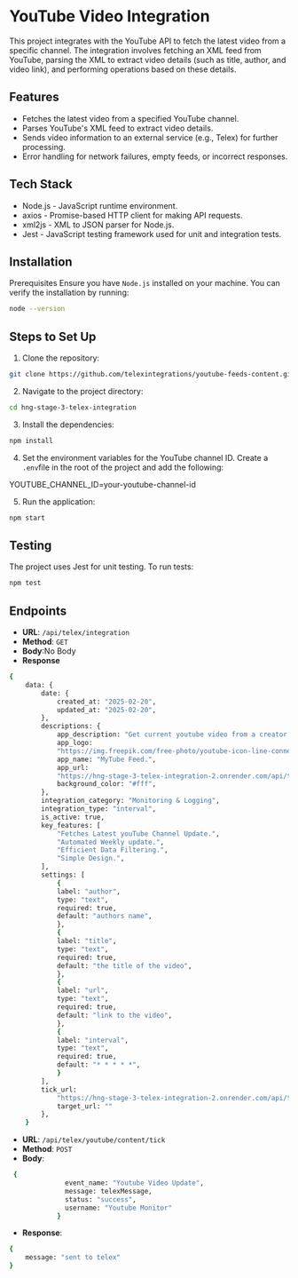 ﻿# YouTube Video Integration
This project integrates with the YouTube API to fetch the latest video from a specific channel. The integration involves fetching an XML feed from YouTube, parsing the XML to extract video details (such as title, author, and video link), and performing operations based on these details.

## Features
- Fetches the latest video from a specified YouTube channel.
- Parses YouTube's XML feed to extract video details.
- Sends video information to an external service (e.g., Telex) for further processing.
- Error handling for network failures, empty feeds, or incorrect responses.
## Tech Stack
- Node.js - JavaScript runtime environment.
- axios - Promise-based HTTP client for making API requests.
- xml2js - XML to JSON parser for Node.js.
- Jest - JavaScript testing framework used for unit and integration tests.
## Installation
Prerequisites
Ensure you have `Node.js` installed on your machine. You can verify the installation by running:
```bash
node --version 
 ```
## Steps to Set Up
1. Clone the repository:
```bash
git clone https://github.com/telexintegrations/youtube-feeds-content.git
 ```
2. Navigate to the project directory:
```bash
cd hng-stage-3-telex-integration
 ```
3. Install the dependencies:
```bash
npm install
 ```
4. Set the environment variables for the YouTube channel ID. Create a `.env`file in the root of the project and add the following:

YOUTUBE_CHANNEL_ID=your-youtube-channel-id

5. Run the application:
```bash
npm start
 ```

## Testing
The project uses Jest for unit testing.
To run tests:
```bash
npm test
 ```

## Endpoints
- **URL**: `/api/telex/integration`
- **Method**: `GET`
- **Body**:No Body
- **Response**
```bash
{
    data: {
        date: {
            created_at: "2025-02-20",
            updated_at: "2025-02-20",
        },
        descriptions: {
            app_description: "Get current youtube video from a creator channel.",
            app_logo:
            "https://img.freepik.com/free-photo/youtube-icon-line-connection-circuit-board_1379-892.jpg?semt=ais_hybrid",
            app_name: "MyTube Feed.",
            app_url:
            "https://hng-stage-3-telex-integration-2.onrender.com/api/telex/integration",
            background_color: "#fff",
        },
        integration_category: "Monitoring & Logging",
        integration_type: "interval",
        is_active: true,
        key_features: [
            "Fetches Latest youTube Channel Update.",
            "Automated Weekly update.",
            "Efficient Data Filtering.",
            "Simple Design.",
        ],
        settings: [
            {
            label: "author",
            type: "text",
            required: true,
            default: "authors name",
            },
            {
            label: "title",
            type: "text",
            required: true,
            default: "the title of the video",
            },
            {
            label: "url",
            type: "text",
            required: true,
            default: "link to the video",
            },
            {
            label: "interval",
            type: "text",
            required: true,
            default: "* * * * *",
            }
        ],
        tick_url:
            "https://hng-stage-3-telex-integration-2.onrender.com/api/telex/youtube/content/tick",
            target_url: ""
        },
    }
 ```
- **URL**: `/api/telex/youtube/content/tick`
- **Method**: `POST`
- **Body**:
```bash
 {
              event_name: "Youtube Video Update",
              message: telexMessage,
              status: "success",
              username: "Youtube Monitor"
            }
```
- **Response**: 
```bash
{
    message: "sent to telex"
}
```


